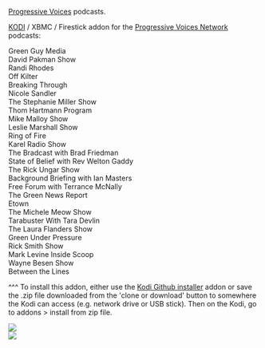 <a href="https://www.progressivevoices.com/">Progressive Voices</a> podcasts.<br>

<a href="kodi.tv">KODI<a> / XBMC / Firestick addon for the <a href="https://www.progressivevoices.com/">Progressive Voices Network</a> podcasts: <br>

Green Guy Media<br>David Pakman Show<br>Randi Rhodes<br>Off Kilter<br>Breaking Through<br>Nicole Sandler<br>The Stephanie Miller Show<br>Thom Hartmann Program<br>Mike Malloy Show<br>Leslie Marshall Show<br>Ring of Fire<br>Karel Radio Show<br>The Bradcast with Brad Friedman<br>State of Belief with Rev Welton Gaddy<br>The Rick Ungar Show<br>Background Briefing with Ian Masters<br>Free Forum with Terrance McNally<br>The Green News Report<br>Etown<br>The Michele Meow Show<br>Tarabuster With Tara Devlin<br>The Laura Flanders Show<br>Green Under Pressure<br>Rick Smith Show<br>Mark Levine Inside Scoop<br>Wayne Besen Show<br>Between the Lines

^^^ To install this addon, either use the <a href="https://www.tvaddons.co/github-browser-kodi/">Kodi Github installer</a> addon or save the .zip file downloaded from the 'clone or download' button to somewhere the Kodi can access (e.g. network drive or USB stick). Then on the Kodi, go to addons > install from zip file.<br>

<img src="https://i1.sndcdn.com/avatars-000265726588-u64qkd-original.jpg">
<br><a href="http://www.kodi.tv"><img src="https://kodi.tv/sites/default/files/page/field_image/about--devices.jpg">
